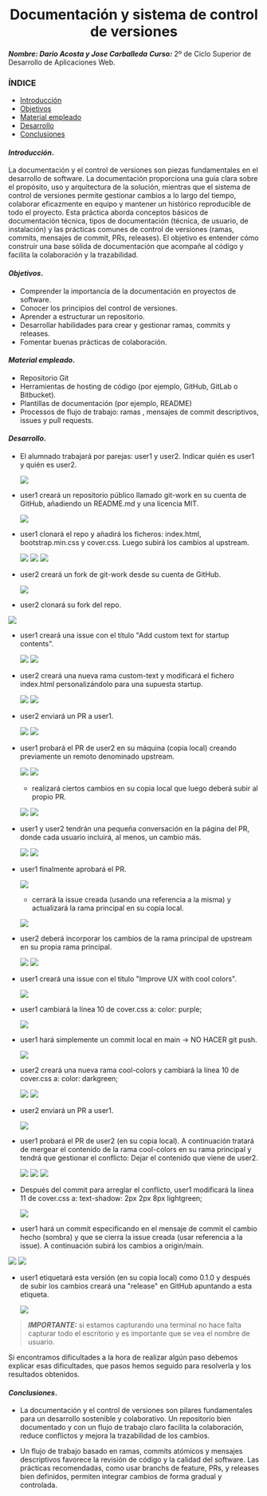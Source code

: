 <center>

# Documentación y sistema de control de versiones

</center>

**_Nombre: Dario Acosta y Jose Carballeda_**
**_Curso:_** 2º de Ciclo Superior de Desarrollo de Aplicaciones Web.

### ÍNDICE

- [Introducción](#id1)
- [Objetivos](#id2)
- [Material empleado](#id3)
- [Desarrollo](#id4)
- [Conclusiones](#id5)

#### **_Introducción_**. <a name="id1"></a>

La documentación y el control de versiones son piezas fundamentales en el desarrollo de software. La documentación proporciona una guía clara sobre el propósito, uso y arquitectura de la solución, mientras que el sistema de control de versiones permite gestionar cambios a lo largo del tiempo, colaborar eficazmente en equipo y mantener un histórico reproducible de todo el proyecto. Esta práctica aborda conceptos básicos de documentación técnica, tipos de documentación (técnica, de usuario, de instalación) y las prácticas comunes de control de versiones (ramas, commits, mensajes de commit, PRs, releases). El objetivo es entender cómo construir una base sólida de documentación que acompañe al código y facilita la colaboración y la trazabilidad.

#### **_Objetivos_**. <a name="id2"></a>

- Comprender la importancia de la documentación en proyectos de software.
- Conocer los principios del control de versiones.
- Aprender a estructurar un repositorio.
- Desarrollar habilidades para crear y gestionar ramas, commits y releases.
- Fomentar buenas prácticas de colaboración.

#### **_Material empleado_**. <a name="id3"></a>

- Repositorio Git
- Herramientas de hosting de código (por ejemplo, GitHub, GitLab o Bitbucket).
- Plantillas de documentación (por ejemplo, README)
- Processos de flujo de trabajo: ramas , mensajes de commit descriptivos, issues y pull requests.

#### **_Desarrollo_**. <a name="id4"></a>

- El alumnado trabajará por parejas: user1 y user2. Indicar quién es user1 y quién es user2.

  ![](/img/1.png)

- user1 creará un repositorio público llamado git-work en su cuenta de GitHub, añadiendo un README.md y una licencia MIT.

  ![](/img/2.png)

- user1 clonará el repo y añadirá los ficheros: index.html, bootstrap.min.css y cover.css. Luego subirá los cambios al upstream.

  ![](/img/3.png)
  ![](/img/4.png)
  ![](/img/5.png)

- user2 creará un fork de git-work desde su cuenta de GitHub.

  ![](/img/7.1.png)

- user2 clonará su fork del repo.

![](/img/8.1.png)

- user1 creará una issue con el título "Add custom text for startup contents".

  ![](/img/9.png)
  ![](/img/10.png)

- user2 creará una nueva rama custom-text y modificará el fichero index.html personalizándolo para una supuesta startup.

  ![](/img/11.1.png)
  ![](/img/12.1.png)

- user2 enviará un PR a user1.

  ![](/img/13.1.png)
  ![](/img/14.1.png)
  

- user1 probará el PR de user2 en su máquina (copia local) creando previamente un remoto denominado upstream.

  ![](/img/15.png)
  ![](/img/16.png)

  - realizará ciertos cambios en su copia local que luego deberá subir al propio PR.

  ![](/img/17.png)
  ![](/img/18.png)

- user1 y user2 tendrán una pequeña conversación en la página del PR, donde cada usuario incluirá, al menos, un cambio más.

  ![](/img/23.png)
  ![](/img/15.1.png)

- user1 finalmente aprobará el PR.

  ![](/img/24.png)

  - cerrará la issue creada (usando una referencia a la misma) y actualizará la rama principal en su copia local.

  ![](/img/25.png)

- user2 deberá incorporar los cambios de la rama principal de upstream en su propia rama principal.

  ![](/img/16.1.png)
  ![](/img/17.1.png)

- user1 creará una issue con el título "Improve UX with cool colors".

  ![](/img/26.png)

- user1 cambiará la línea 10 de cover.css a: color: purple;

  ![](/img/27.png)

- user1 hará simplemente un commit local en main → NO HACER git push.

  ![](/img/28.png)

- user2 creará una nueva rama cool-colors y cambiará la línea 10 de cover.css a: color: darkgreen;
  
  ![](/img/19.1.png)
  ![](/img/18.1.png)

- user2 enviará un PR a user1.
  
  ![](/img/20.1.png)

- user1 probará el PR de user2 (en su copia local). A continuación tratará de mergear el contenido de la rama cool-colors en su rama principal y tendrá que gestionar el conflicto: Dejar el contenido que viene de user2.

  ![](/img/29.png)
  ![](/img/30.png)
  ![](/img/31.png)

- Después del commit para arreglar el conflicto, user1 modificará la línea 11 de cover.css a: text-shadow: 2px 2px 8px lightgreen;

  ![](/img/32.png)

- user1 hará un commit especificando en el mensaje de commit el cambio hecho (sombra) y que se cierra la issue creada (usar referencia a la issue). A continuación subirá los cambios a origin/main.

![](/img/33.png)
![](/img/35.png)

- user1 etiquetará esta versión (en su copia local) como 0.1.0 y después de subir los cambios creará una "release" en GitHub apuntando a esta etiqueta.

  ![](/img/34.png)

> **_IMPORTANTE:_** si estamos capturando una terminal no hace falta capturar todo el escritorio y es importante que se vea el nombre de usuario.

Si encontramos dificultades a la hora de realizar algún paso debemos explicar esas dificultades, que pasos hemos seguido para resolverla y los resultados obtenidos.

#### **_Conclusiones_**. <a name="id5"></a>

- La documentación y el control de versiones son pilares fundamentales para un desarrollo sostenible y colaborativo. Un repositorio bien documentado y con un flujo de trabajo claro facilita la colaboración, reduce conflictos y mejora la trazabilidad de los cambios.

- Un flujo de trabajo basado en ramas, commits atómicos y mensajes descriptivos favorece la revisión de código y la calidad del software. Las prácticas recomendadas, como usar branchs de feature, PRs, y releases bien definidos, permiten integrar cambios de forma gradual y controlada.
